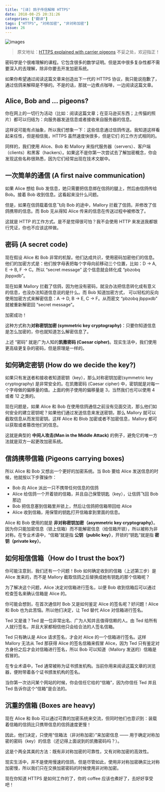 ```yaml
---
title: "[译] 鸽子传信解释 HTTPS"
date: 2018-08-25 20:31:26
categories: ["翻译"]
tags: ["HTTPS", "对称加密", "非对称加密"]
issue: 26
---
```


![images](https://cdn-images-1.medium.com/max/1600/1*vHF6NNdZX9ziiW_uRYzvAA.png)

> 原文地址：[HTTPS explained with carrier pigeons](https://medium.freecodecamp.org/https-explained-with-carrier-pigeons-7029d2193351)
> 不妥之处，欢迎指正！

密码学是个很难理解的课程。它包含很多的数学证明。但是其中很多复杂性都不需要深入的去理解，除非你要去开发加密系统。

如果你希望通过阅读这篇文章来创造出下一代的 HTTPS 协议，我只能说抱歉了，通过信鸽来解释是不够的。不是的话，那就一边煮点咖啡，一边阅读这篇文章。

<!-- more -->

## Alice, Bob and … pigeons?
你在网上的一切行为活动（比如：阅读这篇文章；在亚马逊买东西；上传猫的照片）都可以归结为：向服务器发送信息或者接收来自服务器的信息。

这样说可能有点抽象，所以我们想象一下：这些信息通过信鸽传送。我知道这样看起来任性，但是相信我，HTTPS 虽然速度快很多，但是它们 的工作方式相同的。

同样的，我们使用 Alice、Bob 和 Mallory 来指代服务器（servers）、客户端（clients）和黑客（hackers）。如果这不是你第一次尝试去了解加密概念，你会发现这些名称很熟悉，因为它们经常出现在技术文献中。

## 一次简单的通信 (A first naive communication)
如果 Alice 想给 Bob 发信息，她只需要把信息绑在信鸽的腿上，然后由信鸽传给 Bob。接着 Bob 收到信息。这看起来没什么问题。

但是，如果在信鸽载着信息飞向 Bob 的途中，Mallory 拦截了信鸽，并修改了信鸽携带的信息。而 Bob 无从得知 Alice 传来的信息在传送过程中被修改了。

这就是 HTTP 的工作方式。是不是觉得很可怕？我不会使用 HTTP 来发送我都银行凭证，你也不应该这样做。

## 密码 (A secret code)
现在假设 Alice 和 Bob 非常的机智。他们达成共识，使用密码加密他们的信息。他们的加密方式是：他们按字母表把每个字母向前移动三个位置，比如：D → A, E → B, F → C。所以 “secret message” 这个信息就会转化成 “pbzobq jbppxdb”。

现在如果 Mallory 拦截了信鸽，因为他没有密码，就没办法把信息转化成有意义的信息，也没办法知道信息说的是什么。而 Bob 知道加密方式， 可以轻松的反向使用加密方式来解密信息：A → D, B → E, C → F。从而密文 “pbzobq jbppxdb” 就被重新解密回 “secret message”。

加密成功！

这种方式称为**对称密钥加密 (symmetric key cryptography)**：只要你知道信息是怎么加密的，你也就知道怎么解密信息了。

上述 “密码” 就是广为人知的**凯撒密码 (Caesar cipher)**。现实生活中，我们使用更高级更复杂的密码，但是原理是一样的。

## 如何确定密钥 (How do we decide the key?)
如果只有发送者和接收者知道密钥（key），那么对称密钥加密(symmetric key cryptography) 是非常安全的。在凯撒密码 (Caesar cipher) 中，密钥就是对每一个字母做的偏移量的值。上面的例子使用的偏移量是 3，当然我们也可以使用 4 或者 12 之类的。

现在问题是，如果 Alice 和 Bob 在使用信鸽通信之前没有见面交流，那么他们如何安全的建立密钥呢？如果他们通过发送信息来发送密钥，那么 Mallory 就可以截取信息从而发现密钥。这样 Alice 和 Blob 加密或者不加密信息，Mallory 都可以获取或者篡改他们的信息。

这就是典型的 **中间人攻击(Man in the Middle Attack)** 的例子，避免它的唯一方法就是双方一起更改加密系统。

## 信鸽携带信箱 (Pigeons carrying boxes)
所以 Alice 和 Bob 又想出一个更好的加密系统。当 Bob 要给 Alice 发送信息的时候，他就按以下步骤操作：
*   Bob 向 Alice 派出一只不携带任何信息的信鸽
*   Alice 给信鸽一个开着锁的信箱，并且自己保管钥匙（key），让信鸽飞回 Bob 那边
*   Bob 把信息塞到信箱里并锁上，然后让信鸽把信箱带回给 Alice
*   Alice 收到信箱，用保管的钥匙打开信箱拿到里面的信息。

Alice 和 Bob 使用的就是 **非对称密钥加密（asymmetric key cryptography）**。因为你只能加密信息（锁上信箱）而不能解密信息（给信箱开锁），所以被称为非对称。在专业术语中，“信箱”就是指 **公钥（public key）**，开锁的“钥匙”就是指 **密钥（private key）**。


## 如何相信信箱（How do I trust the box?)
你可能注意到，我们还有一个问题！Bob 如何确定收到的信箱（上述第三步）是 Alice 发来的，而不是 Mallory 截取信鸽之后替换成她有钥匙的那个信箱呢？

为了解决这个问题，Alice 决定对信箱进行签名，以便 Bob 收到信箱后可以通过检查签名来确认信箱是 Alice 的。

你可能会想到，在首次通信时 Bob 又是如何鉴定 Alice 的签名呢？好问题！Alice 和 Bob 也为此苦恼。所以他们决定，让 Ted 替代 Alice 对信箱进行签名。

Ted 又是谁？Ted 是一位非常出名、广为人知并且值得信赖的人。由 Ted 给所有人就行签名，并且大家都相信他只会给合法的人签名信箱。

Ted 只有确认是 Alice 请求签名，才会对 Alice 的一个信箱进行签名。这样 Mallory 无法从 Ted 那获得 Alice 的签名信箱来假冒 Alice，因为 Ted 只有鉴定对方身份之后才会对信箱进行签名，所以 Bob 可以知道（Mallory 发送的）信箱是假冒的。

在专业术语中，Ted 通常被称为证书颁发机构。当前你用来阅读这篇文章的浏览器，便附带着各个证书颁发机构的签名。

当你第一次访问某个网站的时候，你会信任它给的“信箱”，因为你信任 Ted 并且 Ted 告诉你这个“信箱”是合法的。

## 沉重的信箱 (Boxes are heavy)
现在 Alice 和 Bob 可以通过可靠的加密系统来交流，但同时他们也意识到：装载着信箱的信鸽比只携带信息的信鸽速度更慢！

因此，他们决定，只使用“信箱法（非对称加密）”来加密信息 —— 用于确定对称加密的密码（key）的信息（还记得上面说到的凯撒密码吗？）。

这是个两全其美的方法：既有非对称加密的可靠性，又有对称加密的高效性。

现实生活中，并不是使用慢速的信鸽，但是尽管如此，使用非对称加密确实比对称加密慢，所以我们只在交换加密密码的时候使用非对称加密。

现在你知道 HTTPS 是如何工作的了，你的 coffee 应该也煮好了，去好好享受吧！

